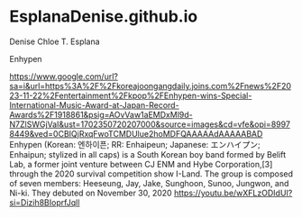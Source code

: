 # EsplanaDenise.github.io
Denise Chloe T. Esplana

Enhypen

https://www.google.com/url?sa=i&url=https%3A%2F%2Fkoreajoongangdaily.joins.com%2Fnews%2F2023-11-22%2Fentertainment%2Fkpop%2FEnhypen-wins-Special-International-Music-Award-at-Japan-Record-Awards%2F1918861&psig=AOvVaw1aEMDxMl9d-N7ZlSWGjVaI&ust=1702350720207000&source=images&cd=vfe&opi=89978449&ved=0CBIQjRxqFwoTCMDUlue2hoMDFQAAAAAdAAAAABAD
Enhypen (Korean: 엔하이픈; RR: Enhaipeun; Japanese: エンハイプン; Enhaipun; stylized in all caps) is a South Korean boy band formed by Belift Lab, a former joint venture between CJ ENM and Hybe Corporation,[3] through the 2020 survival competition show I-Land. The group is composed of seven members: Heeseung, Jay, Jake, Sunghoon, Sunoo, Jungwon, and Ni-ki. They debuted on November 30, 2020
https://youtu.be/wXFLzODIdUI?si=Dizih8BIoprfJqll
